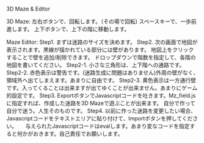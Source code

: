 3D Maze & Editor

3D Maze:
 左右ボタンで、回転します。（その場で回転)
 スペースキーで、一歩前進します。
 上下ボタンで、上下の階に移動します。

Maze Editor:
 Step1. まずは迷路のサイズを決めます。
 Step2. 次の画面で地図が表示されます。黒線が描かれている部分には壁があります。
        地図上をクリックすることで壁を追加/削除できます。
		ドロップダウンで階数を指定して、各階の地図を書いてください。
 Step2-1. 小さな三角形は、上下階への通路です。
 Step2-2. 赤色表示は警告です。(迷路生成に問題はありません)外周の壁がなく、領域外へ出てしまえます。あまりに自由です。
 Step2-3. 黄色表示は一方通行壁です。入ってくることは出来ますが出てゆくことが出来ません。あまりにゲーム的設定です。
 Step3. ExportボタンでJavascriptコードを吐きます。Mz_field.jsに指定すれば、作成した迷路を3D Mazeで遊ぶことが出来ます。
        自分で作って自分で迷う。人生そのものです。
 Step4. 以前に作った迷路を変更したい場合、Javascriptコードをテキストエリアに貼り付けて、Importボタンを押してください。
 　      与えられたJavascriptコードはevalします。あまり変なコードを指定すると何かがおきます。自己責任でお願いします。
